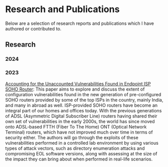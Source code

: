 # Research and Publications

Below are a selection of research reports and publications which I have authored or contributed to.

## Research

### 2024

### 2023

[Accounting for the Unaccounted Vulnerabilities Found in Endpoint ISP SOHO Router](https://ieeexplore.ieee.org/document/10474274):
This paper aims to explore and discuss the extent of configuration vulnerabilities found in the new generation of pre-configured SOHO routers provided by some of the top ISPs in the country, mainly India, and many in abroad as well. ISP-provided SOHO routers have become an integral part of our homes and offices today. With the previous generations of ADSL (Asymmetric Digital Subscriber Line) routers having shared their own set of vulnerabilities in the early 2000s, the world has since moved onto ADSL-based FTTH (Fiber To The Home) ONT (Optical Network Terminal) routers, which have not improved much over time in terms of security either. The authors will go through the exploits of these vulnerabilities performed in a controlled lab environment by using various types of attack vectors, such as directory enumeration attacks and compromising EOL software versions, along with assessing at the size of the impact they can bring about when performed in real-life scenarios.